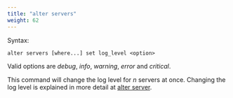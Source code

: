 ```yaml
---
title: "alter servers"
weight: 62
---
```


Syntax:

    alter servers [where...] set log_level <option>

Valid options are *debug*, *info*, *warning*, *error* and *critical*.

This command will change the log level for *n* servers at once. Changing the
log level is explained in more detail at [alter server](../alter_server).
